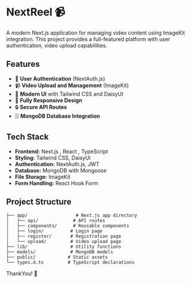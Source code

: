 # NextReel 📹

A modern Next.js application for managing video content using ImageKit integration. This project provides a full-featured platform with user authentication, video upload capabilities.

## Features

- 🔐 **User Authentication** (NextAuth.js)
- 📹 **Video Upload and Management** (ImageKit)
- 🎨 **Modern UI** with Tailwind CSS and DaisyUI
- 📱 **Fully Responsive Design**
- 🔒 **Secure API Routes**
- 🗄️ **MongoDB Database Integration**

## Tech Stack

- **Frontend:** Next.js , React , TypeScript
- **Styling:** Tailwind CSS, DaisyUI
- **Authentication:** NextAuth.js, JWT
- **Database:** MongoDB with Mongoose
- **File Storage:** ImageKit
- **Form Handling:** React Hook Form


## Project Structure

```
├── app/                  # Next.js app directory
│   ├── api/             # API routes
│   ├── components/      # Reusable components
│   ├── login/          # Login page
│   ├── register/       # Registration page
│   └── upload/         # Video upload page
├── lib/                # Utility functions
├── models/             # MongoDB models
├── public/            # Static assets
└── types.d.ts         # TypeScript declarations
```

ThankYou! 🚀
